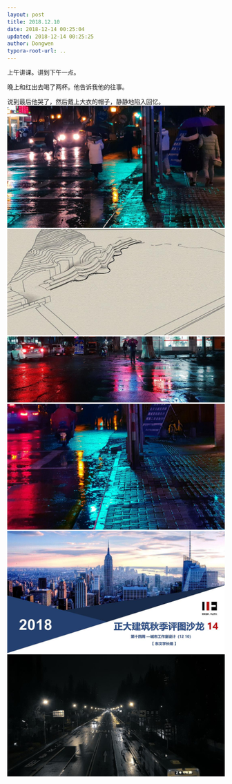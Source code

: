 ```yaml
---
layout: post
title: 2018.12.10
date: 2018-12-14 00:25:04
updated: 2018-12-14 00:25:25
author: Dongwen
typora-root-url: ..
---
```




上午讲课。讲到下午一点。

晚上和红出去喝了两杯。他告诉我他的往事。

说到最后他哭了，然后戴上大衣的帽子，静静地陷入回忆。      ![](/img/in-post/p56512868.jpg)
![](/img/in-post/p56512862.jpg)
![](/img/in-post/p56512859.jpg)
![](/img/in-post/p56512866.jpg)
![](/img/in-post/p56512870.jpg)
![](/img/in-post/p56512853.jpg)
